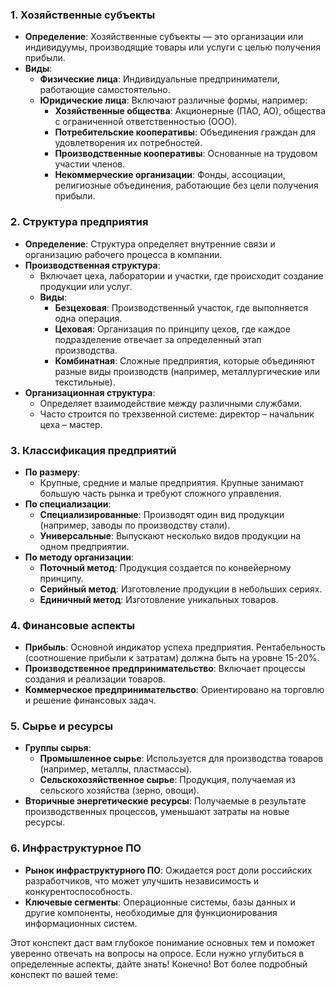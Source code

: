 ### 1. Хозяйственные субъекты
- **Определение**: Хозяйственные субъекты — это организации или индивидуумы, производящие товары или услуги с целью получения прибыли.
- **Виды**:
  - **Физические лица**: Индивидуальные предприниматели, работающие самостоятельно.
  - **Юридические лица**: Включают различные формы, например:
    - **Хозяйственные общества**: Акционерные (ПАО, АО), общества с ограниченной ответственностью (ООО).
    - **Потребительские кооперативы**: Объединения граждан для удовлетворения их потребностей.
    - **Производственные кооперативы**: Основанные на трудовом участии членов.
    - **Некоммерческие организации**: Фонды, ассоциации, религиозные объединения, работающие без цели получения прибыли.

### 2. Структура предприятия
- **Определение**: Структура определяет внутренние связи и организацию рабочего процесса в компании.
- **Производственная структура**:
  - Включает цеха, лаборатории и участки, где происходит создание продукции или услуг.
  - **Виды**:
    - **Безцеховая**: Производственный участок, где выполняется одна операция.
    - **Цеховая**: Организация по принципу цехов, где каждое подразделение отвечает за определенный этап производства.
    - **Комбинатная**: Сложные предприятия, которые объединяют разные виды производств (например, металлургические или текстильные).
- **Организационная структура**:
  - Определяет взаимодействие между различными службами.
  - Часто строится по трехзвенной системе: директор – начальник цеха – мастер.

### 3. Классификация предприятий
- **По размеру**:
  - Крупные, средние и малые предприятия. Крупные занимают большую часть рынка и требуют сложного управления.
- **По специализации**:
  - **Специализированные**: Производят один вид продукции (например, заводы по производству стали).
  - **Универсальные**: Выпускают несколько видов продукции на одном предприятии.
- **По методу организации**:
  - **Поточный метод**: Продукция создается по конвейерному принципу.
  - **Серийный метод**: Изготовление продукции в небольших сериях.
  - **Единичный метод**: Изготовление уникальных товаров.

### 4. Финансовые аспекты
- **Прибыль**: Основной индикатор успеха предприятия. Рентабельность (соотношение прибыли к затратам) должна быть на уровне 15-20%.
- **Производственное предпринимательство**: Включает процессы создания и реализации товаров.
- **Коммерческое предпринимательство**: Ориентировано на торговлю и решение финансовых задач.

### 5. Сырье и ресурсы
- **Группы сырья**:
  - **Промышленное сырье**: Используется для производства товаров (например, металлы, пластмассы).
  - **Сельскохозяйственное сырье**: Продукция, получаемая из сельского хозяйства (зерно, овощи).
- **Вторичные энергетические ресурсы**: Получаемые в результате производственных процессов, уменьшают затраты на новые ресурсы.

### 6. Инфраструктурное ПО
- **Рынок инфраструктурного ПО**: Ожидается рост доли российских разработчиков, что может улучшить независимость и конкурентоспособность.
- **Ключевые сегменты**: Операционные системы, базы данных и другие компоненты, необходимые для функционирования информационных систем.

Этот конспект даст вам глубокое понимание основных тем и поможет уверенно отвечать на вопросы на опросе. Если нужно углубиться в определенные аспекты, дайте знать! Конечно! Вот более подробный конспект по вашей теме:


